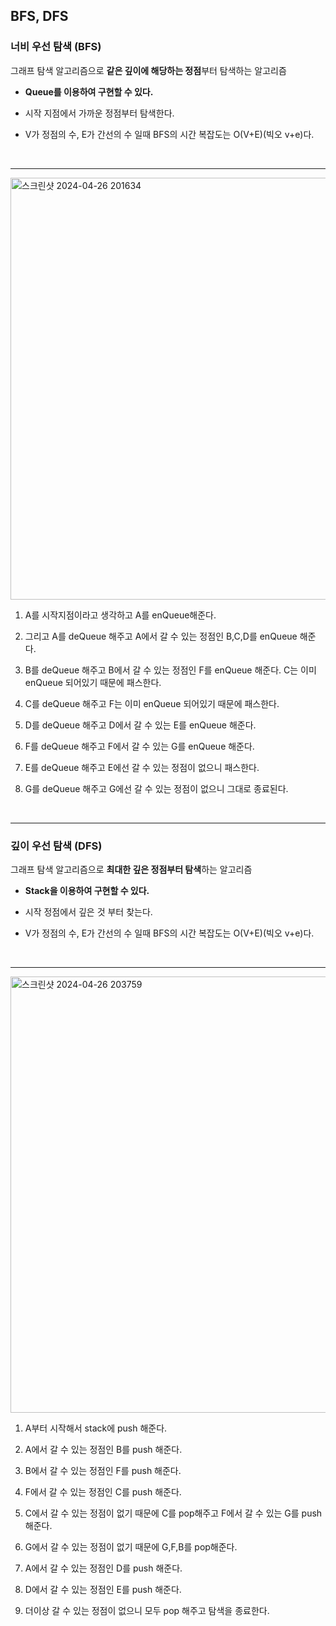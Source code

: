 ## BFS, DFS

### 너비 우선 탐색 (BFS)

그래프 탐색 알고리즘으로 **같은 깊이에 해당하는 정점**부터 탐색하는 알고리즘

- **Queue를 이용하여 구현할 수 있다.**

- 시작 지점에서 가까운 정점부터 탐색한다.

- V가 정점의 수, E가 간선의 수 일때 BFS의 시간 복잡도는 O(V+E)(빅오 v+e)다.

<br />

---

<img width="675" alt="스크린샷 2024-04-26 201634" src="https://github.com/yookeunbyul/cs-study/assets/91243651/dc435239-a168-46b5-8545-db5cf7dd32a9">

1. A를 시작지점이라고 생각하고 A를 enQueue해준다.

2. 그리고 A를 deQueue 해주고 A에서 갈 수 있는 정점인 B,C,D를 enQueue 해준다.

3. B를 deQueue 해주고 B에서 갈 수 있는 정점인 F를 enQueue 해준다. C는 이미 enQueue 되어있기 때문에 패스한다.

4. C를 deQueue 해주고 F는 이미 enQueue 되어있기 때문에 패스한다.

5. D를 deQueue 해주고 D에서 갈 수 있는 E를 enQueue 해준다.

6. F를 deQueue 해주고 F에서 갈 수 있는 G를 enQueue 해준다.

7. E를 deQueue 해주고 E에선 갈 수 있는 정점이 없으니 패스한다.

8. G를 deQueue 해주고 G에선 갈 수 있는 정점이 없으니 그대로 종료된다.

<br />

---

### 깊이 우선 탐색 (DFS)

그래프 탐색 알고리즘으로 **최대한 깊은 정점부터 탐색**하는 알고리즘

- **Stack을 이용하여 구현할 수 있다.**

- 시작 정점에서 깊은 것 부터 찾는다.

- V가 정점의 수, E가 간선의 수 일때 BFS의 시간 복잡도는 O(V+E)(빅오 v+e)다.

<br />

---

<img width="698" alt="스크린샷 2024-04-26 203759" src="https://github.com/yookeunbyul/cs-study/assets/91243651/fd684ff3-5c21-487c-9dde-ef7ee2c9c8b3">

1. A부터 시작해서 stack에 push 해준다.

2. A에서 갈 수 있는 정점인 B를 push 해준다.

3. B에서 갈 수 있는 정점인 F를 push 해준다.

4. F에서 갈 수 있는 정점인 C를 push 해준다.

5. C에서 갈 수 있는 정점이 없기 때문에 C를 pop해주고 F에서 갈 수 있는 G를 push 해준다.

6. G에서 갈 수 있는 정점이 없기 때문에 G,F,B를 pop해준다.

7. A에서 갈 수 있는 정점인 D를 push 해준다.

8. D에서 갈 수 있는 정점인 E를 push 해준다.

9. 더이상 갈 수 있는 정점이 없으니 모두 pop 해주고 탐색을 종료한다.
